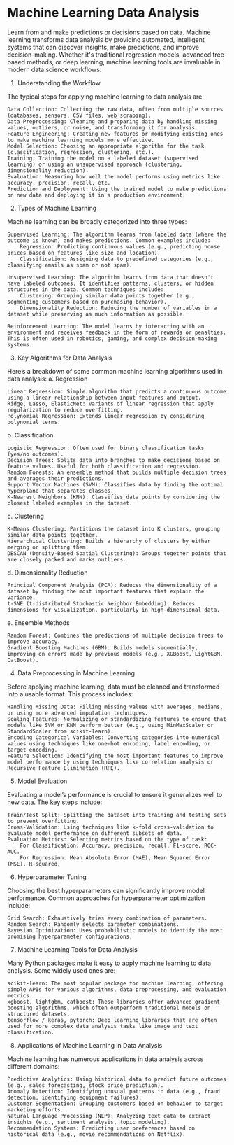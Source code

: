 # Machine Learning Data Analysis
Learn from and make predictions or decisions based on data.
Machine learning transforms data analysis by providing automated, intelligent systems that can discover insights, make predictions, and improve decision-making. Whether it's traditional regression models, advanced tree-based methods, or deep learning, machine learning tools are invaluable in modern data science workflows.

1. Understanding the Workflow

The typical steps for applying machine learning to data analysis are:

    Data Collection: Collecting the raw data, often from multiple sources (databases, sensors, CSV files, web scraping).
    Data Preprocessing: Cleaning and preparing data by handling missing values, outliers, or noise, and transforming it for analysis.
    Feature Engineering: Creating new features or modifying existing ones to make machine learning models more effective.
    Model Selection: Choosing an appropriate algorithm for the task (classification, regression, clustering, etc.).
    Training: Training the model on a labeled dataset (supervised learning) or using an unsupervised approach (clustering, dimensionality reduction).
    Evaluation: Measuring how well the model performs using metrics like accuracy, precision, recall, etc.
    Prediction and Deployment: Using the trained model to make predictions on new data and deploying it in a production environment.

2. Types of Machine Learning

Machine learning can be broadly categorized into three types:

    Supervised Learning: The algorithm learns from labeled data (where the outcome is known) and makes predictions. Common examples include:
        Regression: Predicting continuous values (e.g., predicting house prices based on features like size and location).
        Classification: Assigning data to predefined categories (e.g., classifying emails as spam or not spam).

    Unsupervised Learning: The algorithm learns from data that doesn't have labeled outcomes. It identifies patterns, clusters, or hidden structures in the data. Common techniques include:
        Clustering: Grouping similar data points together (e.g., segmenting customers based on purchasing behavior).
        Dimensionality Reduction: Reducing the number of variables in a dataset while preserving as much information as possible.

    Reinforcement Learning: The model learns by interacting with an environment and receives feedback in the form of rewards or penalties. This is often used in robotics, gaming, and complex decision-making systems.

3. Key Algorithms for Data Analysis

Here’s a breakdown of some common machine learning algorithms used in data analysis:
a. Regression

    Linear Regression: Simple algorithm that predicts a continuous outcome using a linear relationship between input features and output.
    Ridge, Lasso, ElasticNet: Variants of linear regression that apply regularization to reduce overfitting.
    Polynomial Regression: Extends linear regression by considering polynomial terms.

b. Classification

    Logistic Regression: Often used for binary classification tasks (yes/no outcomes).
    Decision Trees: Splits data into branches to make decisions based on feature values. Useful for both classification and regression.
    Random Forests: An ensemble method that builds multiple decision trees and averages their predictions.
    Support Vector Machines (SVM): Classifies data by finding the optimal hyperplane that separates classes.
    K-Nearest Neighbors (KNN): Classifies data points by considering the closest labeled examples in the dataset.

c. Clustering

    K-Means Clustering: Partitions the dataset into K clusters, grouping similar data points together.
    Hierarchical Clustering: Builds a hierarchy of clusters by either merging or splitting them.
    DBSCAN (Density-Based Spatial Clustering): Groups together points that are closely packed and marks outliers.

d. Dimensionality Reduction

    Principal Component Analysis (PCA): Reduces the dimensionality of a dataset by finding the most important features that explain the variance.
    t-SNE (t-distributed Stochastic Neighbor Embedding): Reduces dimensions for visualization, particularly in high-dimensional data.

e. Ensemble Methods

    Random Forest: Combines the predictions of multiple decision trees to improve accuracy.
    Gradient Boosting Machines (GBM): Builds models sequentially, improving on errors made by previous models (e.g., XGBoost, LightGBM, CatBoost).

4. Data Preprocessing in Machine Learning

Before applying machine learning, data must be cleaned and transformed into a usable format. This process includes:

    Handling Missing Data: Filling missing values with averages, medians, or using more advanced imputation techniques.
    Scaling Features: Normalizing or standardizing features to ensure that models like SVM or KNN perform better (e.g., using MinMaxScaler or StandardScaler from scikit-learn).
    Encoding Categorical Variables: Converting categories into numerical values using techniques like one-hot encoding, label encoding, or target encoding.
    Feature Selection: Identifying the most important features to improve model performance by using techniques like correlation analysis or Recursive Feature Elimination (RFE).

5. Model Evaluation

Evaluating a model’s performance is crucial to ensure it generalizes well to new data. The key steps include:

    Train/Test Split: Splitting the dataset into training and testing sets to prevent overfitting.
    Cross-Validation: Using techniques like k-fold cross-validation to evaluate model performance on different subsets of data.
    Evaluation Metrics: Selecting metrics based on the type of task:
        For Classification: Accuracy, precision, recall, F1-score, ROC-AUC.
        For Regression: Mean Absolute Error (MAE), Mean Squared Error (MSE), R-squared.

6. Hyperparameter Tuning

Choosing the best hyperparameters can significantly improve model performance. Common approaches for hyperparameter optimization include:

    Grid Search: Exhaustively tries every combination of parameters.
    Random Search: Randomly selects parameter combinations.
    Bayesian Optimization: Uses probabilistic models to identify the most promising hyperparameter configurations.

7. Machine Learning Tools for Data Analysis

Many Python packages make it easy to apply machine learning to data analysis. Some widely used ones are:

    scikit-learn: The most popular package for machine learning, offering simple APIs for various algorithms, data preprocessing, and evaluation metrics.
    xgboost, lightgbm, catboost: These libraries offer advanced gradient boosting algorithms, which often outperform traditional models on structured datasets.
    tensorflow / keras, pytorch: Deep learning libraries that are often used for more complex data analysis tasks like image and text classification.

8. Applications of Machine Learning in Data Analysis

Machine learning has numerous applications in data analysis across different domains:

    Predictive Analytics: Using historical data to predict future outcomes (e.g., sales forecasting, stock price prediction).
    Anomaly Detection: Identifying unusual patterns in data (e.g., fraud detection, identifying equipment failures).
    Customer Segmentation: Grouping customers based on behavior to target marketing efforts.
    Natural Language Processing (NLP): Analyzing text data to extract insights (e.g., sentiment analysis, topic modeling).
    Recommendation Systems: Predicting user preferences based on historical data (e.g., movie recommendations on Netflix).
